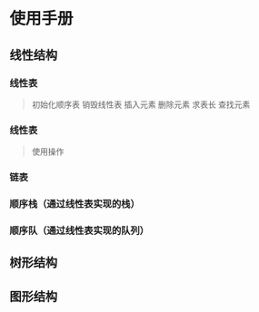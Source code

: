 # 使用手册
## 线性结构
### 线性表
> 初始化顺序表
> 销毁线性表
> 插入元素
> 删除元素
> 求表长
> 查找元素
### 线性表
> 使用操作   
### 链表
### 顺序栈（通过线性表实现的栈）
### 顺序队（通过线性表实现的队列）
## 树形结构
## 图形结构
